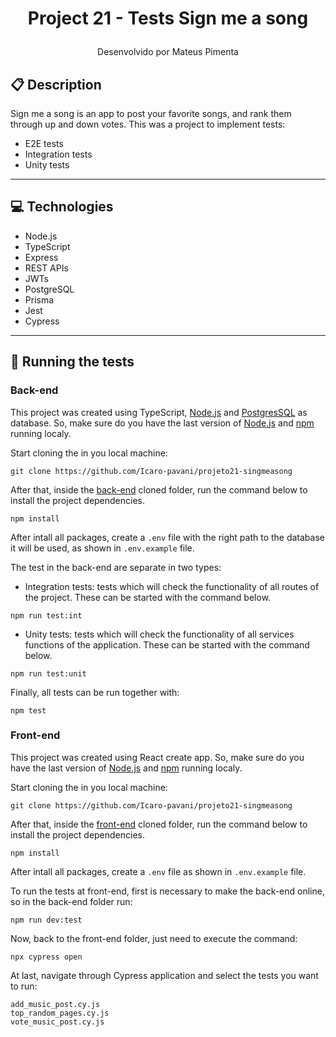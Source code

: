 # <p align = "center"> Project 21 - Tests Sign me a song </p>

<p align = "center"> Desenvolvido por Mateus Pimenta </p>

## :clipboard: Description

Sign me a song is an app to post your favorite songs, and rank them through up and down votes. This was a project to implement tests:
- E2E tests
- Integration tests
- Unity tests

---

## :computer: Technologies

- Node.js
- TypeScript
- Express
- REST APIs
- JWTs
- PostgreSQL
- Prisma
- Jest
- Cypress

---

## 🏁 Running the tests

### Back-end

This project was created using TypeScript, [Node.js](https://nodejs.org/en/download/) and [PostgresSQL](https://www.postgresql.org/) as database. So, make sure do you have the last version of [Node.js](https://nodejs.org/en/download/) and [npm](https://www.npmjs.com/) running localy.

Start cloning the in you local machine:

```
git clone https://github.com/Icaro-pavani/projeto21-singmeasong
```

After that, inside the [back-end](https://github.com/Icaro-pavani/projeto21-singmeasong/tree/main/back-end) cloned folder, run the command below to install the project dependencies.

```
npm install
```

After intall all packages, create a `.env` file with the right path to the database it will be used, as shown in `.env.example` file.

The test in the back-end are separate in two types:

- Integration tests: tests which will check the functionality of all routes of the project. These can be started with the command below.

```
npm run test:int
```

- Unity tests: tests which will check the functionality of all services functions of the application. These can be started with the command below.

```
npm run test:unit
```

Finally, all tests can be run together with:

```
npm test
```

### Front-end

This project was created using React create app. So, make sure do you have the last version of [Node.js](https://nodejs.org/en/download/) and [npm](https://www.npmjs.com/) running localy.

Start cloning the in you local machine:

```
git clone https://github.com/Icaro-pavani/projeto21-singmeasong
```

After that, inside the [front-end](https://github.com/Icaro-pavani/projeto21-singmeasong/tree/main/front-end) cloned folder, run the command below to install the project dependencies.

```
npm install
```

After intall all packages, create a `.env` file as shown in `.env.example` file.

To run the tests at front-end, first is necessary to make the back-end online, so in the back-end folder run:

```
npm run dev:test
```

Now, back to the front-end folder, just need to execute the command:

```
npx cypress open
```

At last, navigate through Cypress application and select the tests you want to run:

```
add_music_post.cy.js
top_random_pages.cy.js
vote_music_post.cy.js
```